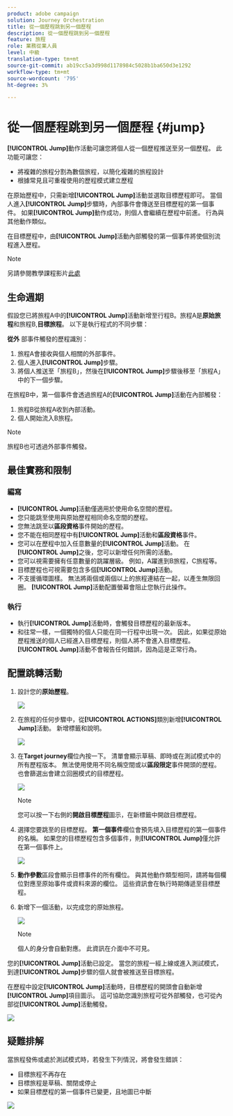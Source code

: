```yaml
---
product: adobe campaign
solution: Journey Orchestration
title: 從一個歷程跳到另一個歷程
description: 從一個歷程跳到另一個歷程
feature: 旅程
role: 業務從業人員
level: 中級
translation-type: tm+mt
source-git-commit: ab19cc5a3d998d1178984c5028b1ba650d3e1292
workflow-type: tm+mt
source-wordcount: '795'
ht-degree: 3%

---
```



# 從一個歷程跳到另一個歷程 {#jump}

**[!UICONTROL Jump]**&#x200B;動作活動可讓您將個人從一個歷程推送至另一個歷程。 此功能可讓您：

* 將複雜的旅程分割為數個旅程，以簡化複雜的旅程設計
* 根據常見且可重複使用的歷程模式建立歷程

在原始歷程中，只需新增&#x200B;**[!UICONTROL Jump]**&#x200B;活動並選取目標歷程即可。 當個人進入&#x200B;**[!UICONTROL Jump]**&#x200B;步驟時，內部事件會傳送至目標歷程的第一個事件。 如果&#x200B;**[!UICONTROL Jump]**&#x200B;動作成功，則個人會繼續在歷程中前進。 行為與其他動作類似。

在目標歷程中，由&#x200B;**[!UICONTROL Jump]**&#x200B;活動內部觸發的第一個事件將使個別流程進入歷程。

>[!NOTE]
>
>另請參閱教學課程影片[此處](https://experienceleague.adobe.com/docs/journey-orchestration-learn/tutorials/building-a-journey/jumping-to-another-journey.html)

## 生命週期

假設您已將旅程A中的&#x200B;**[!UICONTROL Jump]**&#x200B;活動新增至行程B。旅程A是&#x200B;**原始旅程**&#x200B;和旅程B,**目標旅程**。
以下是執行程式的不同步驟：

**從外** 部事件觸發的歷程識別：

1. 旅程A會接收與個人相關的外部事件。
1. 個人進入&#x200B;**[!UICONTROL Jump]**&#x200B;步驟。
1. 將個人推送至「旅程B」，然後在&#x200B;**[!UICONTROL Jump]**&#x200B;步驟後移至「旅程A」中的下一個步驟。

在旅程B中，第一個事件會透過旅程A的&#x200B;**[!UICONTROL Jump]**&#x200B;活動在內部觸發：

1. 旅程B從旅程A收到內部活動。
1. 個人開始流入B旅程。

>[!NOTE]
>
>旅程B也可透過外部事件觸發。

## 最佳實務和限制

### 編寫

* **[!UICONTROL Jump]**&#x200B;活動僅適用於使用命名空間的歷程。
* 您只能跳至使用與原始歷程相同命名空間的歷程。
* 您無法跳至以&#x200B;**區段資格**&#x200B;事件開始的歷程。
* 您不能在相同歷程中有&#x200B;**[!UICONTROL Jump]**&#x200B;活動和&#x200B;**區段資格**&#x200B;事件。
* 您可以在歷程中加入任意數量的&#x200B;**[!UICONTROL Jump]**&#x200B;活動。 在&#x200B;**[!UICONTROL Jump]**&#x200B;之後，您可以新增任何所需的活動。
* 您可以視需要擁有任意數量的跳躍層級。 例如，A躍進到B旅程，C旅程等。
* 目標歷程也可視需要包含多個&#x200B;**[!UICONTROL Jump]**&#x200B;活動。
* 不支援循環圖樣。 無法將兩個或兩個以上的旅程連結在一起，以產生無限回圈。 **[!UICONTROL Jump]**&#x200B;活動配置螢幕會阻止您執行此操作。

### 執行

* 執行&#x200B;**[!UICONTROL Jump]**&#x200B;活動時，會觸發目標歷程的最新版本。
* 和往常一樣，一個獨特的個人只能在同一行程中出現一次。 因此，如果從原始歷程推送的個人已經進入目標歷程，則個人將不會進入目標歷程。 **[!UICONTROL Jump]**&#x200B;活動不會報告任何錯誤，因為這是正常行為。

## 配置跳轉活動

1. 設計您的&#x200B;**原始歷程**。

   ![](../assets/jump1.png)

1. 在旅程的任何步驟中，從&#x200B;**[!UICONTROL ACTIONS]**&#x200B;類別新增&#x200B;**[!UICONTROL Jump]**&#x200B;活動。 新增標籤和說明。

   ![](../assets/jump2.png)

1. 在&#x200B;**Target journey**欄位內按一下。
清單會顯示草稿、即時或在測試模式中的所有歷程版本。 無法使用使用不同名稱空間或以**區段限定**&#x200B;事件開頭的歷程。 也會篩選出會建立回圈模式的目標歷程。

   ![](../assets/jump3.png)

   >[!NOTE]
   >
   >您可以按一下右側的&#x200B;**開啟目標歷程**&#x200B;圖示，在新標籤中開啟目標歷程。

1. 選擇您要跳至的目標歷程。
**第一個事件**&#x200B;欄位會預先填入目標歷程的第一個事件的名稱。 如果您的目標歷程包含多個事件，則&#x200B;**[!UICONTROL Jump]**&#x200B;僅允許在第一個事件上。

   ![](../assets/jump4.png)

1. **動作參數**&#x200B;區段會顯示目標事件的所有欄位。 與其他動作類型相同，請將每個欄位對應至原始事件或資料來源的欄位。 這些資訊會在執行時期傳遞至目標歷程。
1. 新增下一個活動，以完成您的原始旅程。

   ![](../assets/jump5.png)


   >[!NOTE]
   >
   >個人的身分會自動對應。 此資訊在介面中不可見。

您的&#x200B;**[!UICONTROL Jump]**&#x200B;活動已設定。 當您的旅程一經上線或進入測試模式，到達&#x200B;**[!UICONTROL Jump]**&#x200B;步驟的個人就會被推送至目標旅程。

在歷程中設定&#x200B;**[!UICONTROL Jump]**&#x200B;活動時，目標歷程的開頭會自動新增&#x200B;**[!UICONTROL Jump]**&#x200B;項目圖示。 這可協助您識別旅程可從外部觸發，也可從內部從&#x200B;**[!UICONTROL Jump]**&#x200B;活動觸發。

![](../assets/jump7.png)

## 疑難排解

當旅程發佈或處於測試模式時，若發生下列情況，將會發生錯誤：
* 目標旅程不再存在
* 目標旅程是草稿、關閉或停止
* 如果目標歷程的第一個事件已變更，且地圖已中斷

![](../assets/jump6.png)
